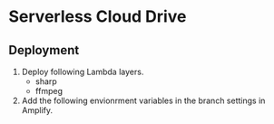 # Serverless Cloud Drive

## Deployment

1. Deploy following Lambda layers.
    - sharp
    - ffmpeg
2. Add the following envionrment variables in the branch settings in Amplify.
